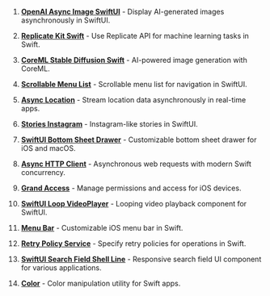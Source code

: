 1. [**OpenAI Async Image SwiftUI**](https://github.com/The-Igor/openai-async-image-swiftui) - Display AI-generated images asynchronously in SwiftUI.

2. [**Replicate Kit Swift**](https://github.com/The-Igor/replicate-kit-swift) - Use Replicate API for machine learning tasks in Swift.

3. [**CoreML Stable Diffusion Swift**](https://github.com/The-Igor/coreml-stable-diffusion-swift) - AI-powered image generation with CoreML.

4. [**Scrollable Menu List**](https://github.com/The-Igor/d3-scrollable-menu-list) - Scrollable menu list for navigation in SwiftUI.

5. [**Async Location**](https://github.com/The-Igor/d3-async-location) - Stream location data asynchronously in real-time apps.

6. [**Stories Instagram**](https://github.com/The-Igor/d3-stories-instagram) - Instagram-like stories in SwiftUI.

7. [**SwiftUI Bottom Sheet Drawer**](https://github.com/The-Igor/swiftui-bottom-sheet-drawer) - Customizable bottom sheet drawer for iOS and macOS.

8. [**Async HTTP Client**](https://github.com/The-Igor/async-http-client) - Asynchronous web requests with modern Swift concurrency.

9. [**Grand Access**](https://github.com/The-Igor/grand-access) - Manage permissions and access for iOS devices.

10. [**SwiftUI Loop VideoPlayer**](https://github.com/The-Igor/swiftui-loop-videoplayer) - Looping video playback component for SwiftUI.

11. [**Menu Bar**](https://github.com/The-Igor/d3-menu-bar) - Customizable iOS menu bar in Swift.

12. [**Retry Policy Service**](https://github.com/The-Igor/retry-policy-service) - Specify retry policies for operations in Swift.

13. [**SwiftUI Search Field Shell Line**](https://github.com/The-Igor/swiftui-search-field-shell-line) - Responsive search field UI component for various applications.

14. [**Color**](https://github.com/The-Igor/d3-color) - Color manipulation utility for Swift apps.

